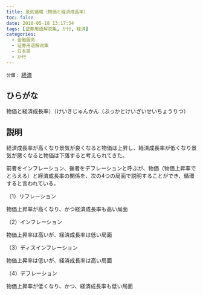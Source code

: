 ```yaml
---
title: 景気循環（物価と経済成長率）
toc: false
date: 2018-05-18 13:17:34
tags: [证券用语解说集, か行, 経済]
categories:
  - 金融服务
  - 证券用语解说集
  - 日本語
  - か行
---
```


`分類：` [経済](/tags/経済/)

## ひらがな

物価と経済成長率）（けいきじゅんかん（ぶっかとけいざいせいちょうりつ）

## 説明

経済成長率が高くなり景気が良くなると物価は上昇し、経済成長率が低くなり景気が悪くなると物価は下落すると考えられてきた。

前者をインフレーション、後者をデフレーションと呼ぶが、物価（物価上昇率でとらえる）と経済成長率の関係を、次の4つの局面で説明することができ、循環すると言われている。

（1）リフレーション

物価上昇率が高くなり、かつ経済成長率も高い局面

（2）インフレーション

物価上昇率は高いが、経済成長率は低い局面

（3）ディスインフレーション

物価上昇率は低いが、経済成長率は高い局面

（4）デフレーション

物価上昇率が低くなり、かつ、経済成長率も低い局面
